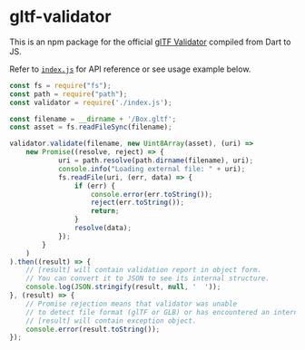 # gltf-validator

This is an npm package for the official [glTF Validator](https://github.com/KhronosGroup/glTF-Validator/) compiled from Dart to JS.

Refer to [`index.js`](index.js) for API reference or see usage example below.

```javascript
const fs = require("fs");
const path = require("path");
const validator = require('./index.js');

const filename = __dirname + '/Box.gltf';
const asset = fs.readFileSync(filename);

validator.validate(filename, new Uint8Array(asset), (uri) =>
    new Promise((resolve, reject) => {
            uri = path.resolve(path.dirname(filename), uri);
            console.info("Loading external file: " + uri);
            fs.readFile(uri, (err, data) => {
                if (err) {
                    console.error(err.toString());
                    reject(err.toString());
                    return;
                }
                resolve(data);
            });
        }
    )
).then((result) => {
    // [result] will contain validation report in object form.
    // You can convert it to JSON to see its internal structure. 
    console.log(JSON.stringify(result, null, '  '));
}, (result) => {
    // Promise rejection means that validator was unable 
    // to detect file format (glTF or GLB) or has encountered an internal error. 
    // [result] will contain exception object.
    console.error(result.toString());
});
```